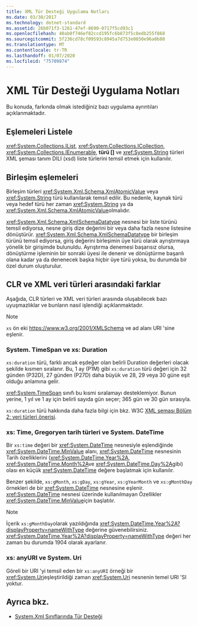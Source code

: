```yaml
---
title: XML Tür Desteği Uygulama Notları
ms.date: 03/30/2017
ms.technology: dotnet-standard
ms.assetid: 26b071f3-1261-47ef-8690-0717f5cd93c1
ms.openlocfilehash: 40ab0f746ef82ccd195fc6b873f5c8edb255f868
ms.sourcegitcommit: 5f236cd78cf09593c8945a7d753e0850e96a0b80
ms.translationtype: MT
ms.contentlocale: tr-TR
ms.lasthandoff: 01/07/2020
ms.locfileid: "75709874"
---
```

# <a name="xml-type-support-implementation-notes"></a>XML Tür Desteği Uygulama Notları
Bu konuda, farkında olmak istediğiniz bazı uygulama ayrıntıları açıklanmaktadır.  
  
## <a name="list-mappings"></a>Eşlemeleri Listele  
 <xref:System.Collections.IList>, <xref:System.Collections.ICollection>, <xref:System.Collections.IEnumerable>, **türü []** ve <xref:System.String> türleri XML şeması tanım DILI (xsd) liste türlerini temsil etmek için kullanılır.  
  
## <a name="union-mappings"></a>Birleşim eşlemeleri  
 Birleşim türleri <xref:System.Xml.Schema.XmlAtomicValue> veya <xref:System.String> türü kullanılarak temsil edilir. Bu nedenle, kaynak türü veya hedef türü her zaman <xref:System.String> ya da <xref:System.Xml.Schema.XmlAtomicValue>olmalıdır.  
  
 <xref:System.Xml.Schema.XmlSchemaDatatype> nesnesi bir liste türünü temsil ediyorsa, nesne giriş dize değerini bir veya daha fazla nesne listesine dönüştürür. <xref:System.Xml.Schema.XmlSchemaDatatype> bir birleşim türünü temsil ediyorsa, giriş değerini birleşimin üye türü olarak ayrıştırmaya yönelik bir girişimde bulunuldu. Ayrıştırma denemesi başarısız olursa, dönüştürme işleminin bir sonraki üyesi ile denenir ve dönüştürme başarılı olana kadar ya da denenecek başka hiçbir üye türü yoksa, bu durumda bir özel durum oluşturulur.  
  
## <a name="differences-between-clr-and-xml-data-types"></a>CLR ve XML veri türleri arasındaki farklar  
 Aşağıda, CLR türleri ve XML veri türleri arasında oluşabilecek bazı uyuşmazlıklar ve bunların nasıl işlendiği açıklanmaktadır.  
  
> [!NOTE]
> `xs` ön eki <https://www.w3.org/2001/XMLSchema> ve ad alanı URI 'sine eşlenir.
  
### <a name="systemtimespan-and-xsduration"></a>System. TimeSpan ve xs: Duration  
 `xs:duration` türü, farklı ancak eşdeğer olan belirli Duration değerleri olacak şekilde kısmen sıralanır. Bu, 1 ay (P1M) gibi `xs:duration` türü değeri için 32 günden (P32D), 27 günden (P27D) daha büyük ve 28, 29 veya 30 güne eşit olduğu anlamına gelir.  
  
 <xref:System.TimeSpan> sınıfı bu kısmi sıralamayı desteklemiyor. Bunun yerine, 1 yıl ve 1 ay için belirli sayıda gün seçer; 365 gün ve 30 gün sırasıyla.  
  
 `xs:duration` türü hakkında daha fazla bilgi için bkz. W3C [XML şeması Bölüm 2: veri türleri önerisi](https://www.w3.org/TR/xmlschema-2/).
  
### <a name="xstime-gregorian-date-types-and-systemdatetime"></a>xs: Time, Gregoryen tarih türleri ve System. DateTime  
 Bir `xs:time` değeri bir <xref:System.DateTime> nesnesiyle eşlendiğinde <xref:System.DateTime.MinValue> alanı, <xref:System.DateTime> nesnesinin Tarih özelliklerini (<xref:System.DateTime.Year%2A>, <xref:System.DateTime.Month%2A>ve <xref:System.DateTime.Day%2A>gibi) olası en küçük <xref:System.DateTime> değere başlatmak için kullanılır.  
  
 Benzer şekilde, `xs:gMonth`, `xs:gDay`, `xs:gYear`, `xs:gYearMonth` ve `xs:gMonthDay` örnekleri de bir <xref:System.DateTime> nesnesine eşlenir. <xref:System.DateTime> nesnesi üzerinde kullanılmayan Özellikler <xref:System.DateTime.MinValue>için başlatılır.  
  
> [!NOTE]
> İçerik `xs:gMonthDay`olarak yazıldığında <xref:System.DateTime.Year%2A?displayProperty=nameWithType> değerine güvenebilirsiniz. <xref:System.DateTime.Year%2A?displayProperty=nameWithType> değeri her zaman bu durumda 1904 olarak ayarlanır.  
  
### <a name="xsanyuri-and-systemuri"></a>xs: anyURI ve System. Uri  
 Göreli bir URI 'yi temsil eden bir `xs:anyURI` örneği bir <xref:System.Uri>eşleştirildiği zaman <xref:System.Uri> nesnenin temel URI 'SI yoktur.  
  
## <a name="see-also"></a>Ayrıca bkz.

- [System.Xml Sınıflarında Tür Desteği](../../../../docs/standard/data/xml/type-support-in-the-system-xml-classes.md)
